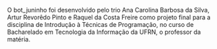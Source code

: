 O bot_juninho foi desenvolvido pelo trio Ana Carolina Barbosa da Silva, Artur Revorêdo Pinto e Raquel da Costa Freire como projeto final para a disciplina de Introdução à Técnicas de Programação, no curso de Bacharelado em Tecnologia da Informação da UFRN, o professor da matéria.
